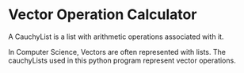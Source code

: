# Vector Operation Calculator

A CauchyList is a list with arithmetic operations associated with it. 


In Computer Science, Vectors are often represented with lists. The cauchyLists used in this python program represent vector operations.
